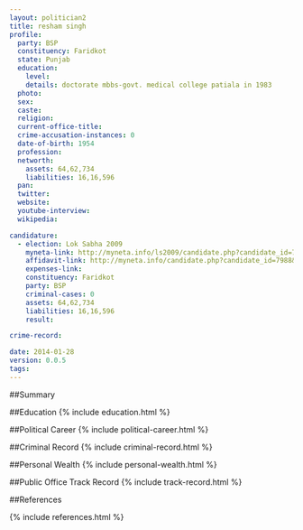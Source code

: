 ```yaml
---
layout: politician2
title: resham singh
profile: 
  party: BSP
  constituency: Faridkot
  state: Punjab
  education: 
    level: 
    details: doctorate mbbs-govt. medical college patiala in 1983
  photo: 
  sex: 
  caste: 
  religion: 
  current-office-title: 
  crime-accusation-instances: 0
  date-of-birth: 1954
  profession: 
  networth: 
    assets: 64,62,734
    liabilities: 16,16,596
  pan: 
  twitter: 
  website: 
  youtube-interview: 
  wikipedia: 

candidature: 
  - election: Lok Sabha 2009
    myneta-link: http://myneta.info/ls2009/candidate.php?candidate_id=7988
    affidavit-link: http://myneta.info/candidate.php?candidate_id=7988&scan=original
    expenses-link: 
    constituency: Faridkot 
    party: BSP
    criminal-cases: 0
    assets: 64,62,734
    liabilities: 16,16,596
    result:  

crime-record: 

date: 2014-01-28
version: 0.0.5
tags: 
---
```

##Summary


##Education
{% include education.html %}


##Political Career
{% include political-career.html %}


##Criminal Record
{% include criminal-record.html %}


##Personal Wealth
{% include personal-wealth.html %}


##Public Office Track Record
{% include track-record.html %}


##References


{% include references.html %}